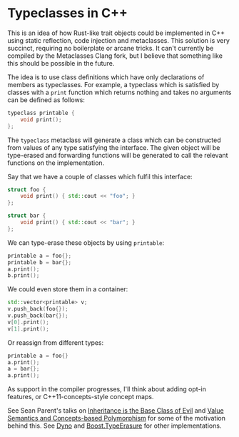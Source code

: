 # Typeclasses in C++

This is an idea of how Rust-like trait objects could be implemented in C++ using static reflection, code injection and metaclasses. This solution is very succinct, requiring no boilerplate or arcane tricks. It can't currently be compiled by the Metaclasses Clang fork, but I believe that something like this should be possible in the future.

The idea is to use class definitions which have only declarations of members as typeclasses. For example, a typeclass which is satisfied by classes with a `print` function which returns nothing and takes no arguments can be defined as follows:

```cpp
typeclass printable {
    void print();
};
```

The `typeclass` metaclass will generate a class which can be constructed from values of any type satisfying the interface. The given object will be type-erased and forwarding functions will be generated to call the relevant functions on the implementation.

Say that we have a couple of classes which fulfil this interface:

```cpp
struct foo {
    void print() { std::cout << "foo"; }
};

struct bar {
    void print() { std::cout << "bar"; }
};
```

We can type-erase these objects by using `printable`:

```cpp
printable a = foo{};
printable b = bar{};
a.print();
b.print();
```

We could even store them in a container:

```cpp
std::vector<printable> v;
v.push_back(foo{});
v.push_back(bar{});
v[0].print();
v[1].print();
```

Or reassign from different types:


```cpp
printable a = foo{}
a.print();
a = bar{};
a.print();
```

As support in the compiler progresses, I'll think about adding opt-in features, or C++11-concepts-style concept maps.

See Sean Parent's talks on [Inheritance is the Base Class of Evil](https://www.youtube.com/watch?v=bIhUE5uUFOA) and [Value Semantics and Concepts-based Polymorphism](https://www.youtube.com/watch?v=_BpMYeUFXv8) for some of the motivation behind this. See [Dyno](https://github.com/ldionne/dyno) and [Boost.TypeErasure](http://www.boost.org/doc/libs/1_55_0/doc/html/boost_typeerasure.html) for other implementations.

